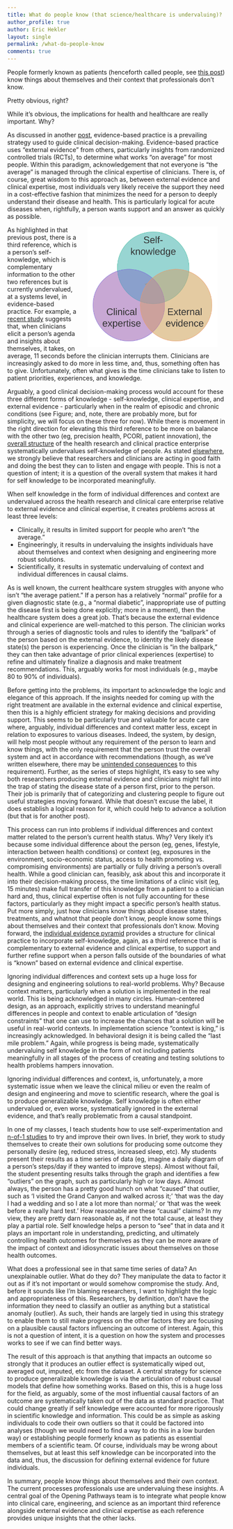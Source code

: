 ```yaml
---
title: What do people know (that science/healthcare is undervaluing)?
author_profile: true
author: Eric Hekler
layout: single
permalink: /what-do-people-know
comments: true
---
```


People formerly known as patients (henceforth called people, see [this post](http://openingpathways.org/honoring-agency)) know things about themselves and their context that professionals don’t know. 

Pretty obvious, right? 

While it’s obvious, the implications for health and healthcare are really important. Why? 

As discussed in another [post](http://openingpathways.org/individual-evidence-pyramid), evidence-based practice is a prevailing strategy used to guide clinical decision-making.  Evidence-based practice uses “external evidence” from others, particularly insights from randomized controlled trials (RCTs), to determine what works “on average” for most people. Within this paradigm, acknowledgement that not everyone is “the average” is managed through the clinical expertise of clinicians. There is, of course, great wisdom to this approach as, between external evidence and clinical expertise, most individuals very likely receive the support they need in a cost-effective fashion that minimizes the need for a person to deeply understand their disease and health. This is particularly logical for acute diseases when, rightfully, a person wants support and an answer as quickly as possible. 

<img src="/assets/img/Evidence-based-decision-making-references.png" width="300" height="277" align="right" hspace="20" alt="The intersection of self-knowledge, clincial expertise, and external evidence"> 

As highlighted in that previous post, there is a third reference, which is a person’s self-knowledge, which is complementary information to the other two references but is currently undervalued, at a systems level, in evidence-based practice.  For example, a [recent study](https://link.springer.com/article/10.1007%2Fs11606-018-4540-5) suggests that, when clinicians elicit a person’s agenda and insights about themselves, it takes, on average, 11 seconds before the clinician interrupts them. Clinicians are increasingly asked to do more in less time, and, thus, something often has to give. Unfortunately, often what gives is the time clinicians take to listen to patient priorities, experiences, and knowledge.  

Arguably, a good clinical decision-making process would account for these three different forms of knowledge - self-knowledge, clinical expertise, and external evidence - particularly when in the realm of episodic and chronic conditions  (see Figure; and, note, there are probably more, but for simplicity, we will focus on these three for now). While there is movement in the right direction for elevating this third reference to be more on balance with the other two (eg, precision health, PCORI, patient innovation), the [overall structure](http://openingpathways.org/apples-barrels-barrel-makers) of the health research and clinical practice enterprise systematically undervalues self-knowledge of people.  As stated [elsewhere](http://openingpathways.org/apples-barrels-barrel-makers), we strongly believe  that researchers and clinicians are acting in good faith and doing the best they can to listen and engage with people.  This is not a question of intent; it is a question of the overall system that makes it hard for self knowledge to be incorporated meaningfully.

When self knowledge in the form of individual differences and context are undervalued across the health research and clinical care enterprise relative to external evidence and clinical expertise, it creates problems across at least three levels: 
* Clinically, it results in limited support for people who aren’t “the average.”
* Engineeringly, it results in undervaluing the insights individuals have about themselves and context when designing and engineering more robust solutions.
* Scientifically, it results in systematic undervaluing of context and individual differences in  causal claims.

As is well known, the current healthcare system struggles with anyone who isn’t “the average patient.”  If a person has a relatively “normal” profile for a given diagnostic state (e.g., a “normal diabetic”, inappropriate use of putting the disease first is being done explicitly; more in a moment), then the healthcare system does a great job.  That’s because the external evidence and clinical experience are well-matched to this person.  The clinician works through a series of diagnostic tools and rules to identify the “ballpark” of the person based on the external evidence, to identity the likely disease state(s) the person is experiencing.  Once the clinician is “in the ballpark,” they can then take advantage of prior clinical experiences (expertise) to refine and ultimately finalize a diagnosis and make treatment recommendations. This, arguably works for most individuals (e.g., maybe 80 to 90% of individuals).   

Before getting into the problems, its important to acknowledge the logic and elegance of this approach. If the insights needed for coming up with the right treatment are available in the external evidence and clinical expertise, then this is a highly efficient strategy for making decisions and providing support.  This seems to be particularly true and valuable for acute care where, arguably, individual differences and context matter less, except in relation to exposures to various diseases. Indeed, the system, by design, will help most people without any requirement of the person to learn and know things, with the only requirement that the person trust the overall system and act in accordance with recommendations (though, as we’ve written elsewhere, there may be [unintended consequences](http://openingpathways.org/honoring-agency) to this requirement).  Further, as the series of steps highlight, it’s easy to see why both researchers producing external evidence and clinicians might fall into the trap of stating the disease state of a person first, prior to the person.  Their job is primarily that of categorizing and clustering people to figure out useful strategies moving forward. While that doesn’t excuse the label, it does establish a logical reason for it, which could help to advance a solution (but that is for another post).

This process can run into problems if individual differences and context matter related to the person’s current health status.  Why?  Very likely it’s because some individual difference about the person (eg, genes, lifestyle, interaction between health conditions) or context (eg, exposures in the environment, socio-economic status, access to health promoting vs. compromising environments) are partially or fully driving a person’s overall health. While a good clinician can, feasibly, ask about this and incorporate it into their decision-making process, the time limitations of a clinic visit (eg, 15 minutes) make full transfer of this knowledge from a patient to a clinician hard and, thus, clinical expertise often is not fully accounting for these factors, particularly as they might impact a specific person’s health status.  Put more simply, just how clinicians know things about disease states, treatments, and whatnot that people don’t know, people know some things about themselves and their context that professionals don’t know.  Moving forward, the [individual evidence pyramid](http://openingpathways.org/individual-evidence-pyramid) provides a structure for clinical practice to incorporate self-knowledge, again, as a third reference that is complementary to external evidence and clinical expertise, to support and further refine support when a person falls outside of the boundaries of what is “known” based on external evidence and clinical expertise. 

Ignoring individual differences and context sets up a huge loss for designing and engineering solutions to real-world problems.  Why?  Because context matters, particularly when a solution is implemented in the real world.  This is being acknowledged in many circles. Human-centered design, as an approach, explicitly strives to understand meaningful differences in people and context to enable articulation of “design constraints” that one can use to increase the chances that a solution will be useful in real-world contexts. In implementation science “context is king,” is increasingly acknowledged. In behavioral design it is being called the “last mile problem.” Again, while progress is being made, systematically undervaluing self knowledge in the form of not including patients meaningfully in all stages of the process of creating and testing solutions to health problems hampers innovation.  

Ignoring individual differences and context, is, unfortunately, a more systematic issue when we leave the clinical milieu or even the realm of design and engineering and move to scientific research, where the goal is to produce generalizable knowledge. Self knowledge is often either undervalued or, even worse, systematically ignored in the external evidence, and that’s really problematic from a causal standpoint. 

In one of my classes, I teach students how to use self-experimentation and [n-of-1 studies](http://openingpathways.org/individual-evidence-pyramid) to try and improve their own lives. In brief, they work to study themselves to create their own solutions for producing some outcome they personally desire (eg, reduced stress, increased sleep, etc).  My students present their results as a time series of data (eg, imagine a daily diagram of a person’s steps/day if they wanted to improve steps). Almost without fail, the student presenting results talks through the graph and identifies a few “outliers” on the graph, such as particularly high or low days. Almost always, the person has a pretty good hunch on what “caused” that outlier, such as ‘I visited the Grand Canyon and walked across it;’ ‘that was the day I had a wedding and so I ate a lot more than normal;’ or ‘that was the week before a really hard test.’ How reasonable are these “causal” claims? In my view, they are pretty darn reasonable as, if not the total cause, at least they play a partial role. Self knowledge helps a person to “see” that in data and it plays an important role in understanding, predicting, and ultimately controlling health outcomes for themselves as they can be more aware of the impact of context and idiosyncratic issues about themselves on those health outcomes. 

What does a professional see in that same time series of data? An unexplainable outlier. What do they do?  They manipulate the data to factor it out as if it’s not important or would somehow compromise the study.  And, before it sounds like I’m blaming researchers, I want to highlight the logic and appropriateness of this.  Researchers, by definition, don’t have the information they need to classify an outlier as anything but a statistical anomaly (outlier). As such, their hands are largely tied in using this strategy to enable them to still make progress on the other factors they are focusing on a plausible causal factors influencing an outcome of interest. Again, this is not a question of intent, it is a question on how the system and processes works to see if we can find better ways. 

The result of this approach is that anything that impacts an outcome so strongly that it produces an outlier effect is systematically wiped out, averaged out, imputed, etc from the dataset.  A central strategy for science to produce generalizable knowledge is via the articulation of robust causal models that define how something works. Based on this, this is a huge loss for the field, as  arguably, some of the most influential causal factors of an outcome are systematically taken out of the data as standard practice. That could change greatly if self knowledge were accounted for more rigorously in scientific knowledge and information. This could be as simple as asking individuals to code their own outliers so that it could be factored into analyses (though we would need to find a way to do this in a low burden way) or establishing people formerly known as patients as essential members of a scientific team.  Of course, individuals may be wrong about themselves, but at least this self knowledge can be incorporated into the data and, thus, the discussion for defining external evidence for future individuals. 

In summary, people know things about themselves and their own context. The current processes professionals use are undervaluing these insights. A central goal of the Opening Pathways team is to integrate what people know into clinical care, engineering, and science as an important third reference alongside external evidence and clinical expertise as each reference provides unique insights that the other lacks.
